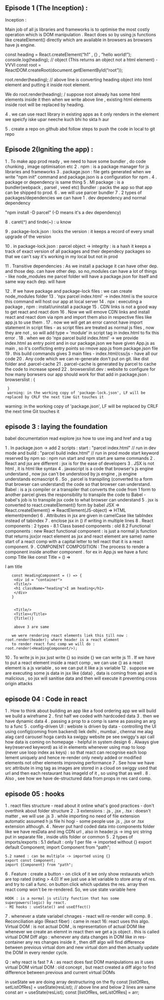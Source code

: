 ## Episode 1 (The Inception) : 

Inception : 

Main job of all js libraries and frameworks is to optimise the most costly operation which is DOM manipulation . 
React does so by using js functions like createElement() directly which are available in browsers as browsers have js engine.

const heading = React.createElement(“h1” , {} , “hello world!”); 
console.log(heading); // object (This returns an object not a html element) - VVVI
const root = ReactDOM.createRoot(document.getElementById(“root”));

root.render(heading); 
// above line is converting heading object into html element and putting it inside root element.

We do root.render(heading); 
/ suppose root already has some html elements inside it then when we write above line , existing html elements inside root will be replaced by heading.

4 . we can use react library in existing apps as it only renders in the element we speicfy iske upar neeche kuch bhi ho skta h aur 

5 . create a repo on github abd follow steps to push the code in local to git repo




## Episode 2(Igniting the app) : 
1 . To make app prod ready , we need to have some bundler , do code chunking , image optimisation etc
2 . npm : is a package manager for js libraries and frameworks 
3 . package.json : file gets generated when we write "npm init" command and package.json is a configuration for npm .
4 . package or dependency is same thing 
5 . MI package : is a bundler(webpack , parsel , veed etc)
Bundler : packs the app so that app can be shipped to prod.
6 . we will use parcer bundler
7 . 2 types of packages/dependencies we can have 
 1 . dev dependency and normal dependency

 "npm install -D parcel"   (-D means it's a dev dependency)

8 . caret(^) and tinde(~) : u know

9 . package-lock.json : locks the version : it keeps a record of every small upgrade of the version 

10 . in package-lock.json : parcel object -> integrity : is a hash 
     it keeps a track of exact version of all packages and their dependecy packages so that we can't say it's working in my local but not in prod

11 . Transitive dependencies : As we install a package it can have other dep. and those dep. can have other dep. so no_modules can have a lot of things - like node_modules me parcel folder will have a package.json for itself and same way each dep. will have 

12 . If we have package and package-lock files : we can create node_modules folder
13 . 'npx parcel index.html'   -> index.html is the source this command will host our app at local server
14 . npx : executing a package , npm : install/uninstall a package
15 . CDN links is not a good way to get react and react dom 
16 . Now we will emove CDN links and install react and react dom via npm and import them also in respective files like app.js to use them .
17 . now we will get an error cannot have import statement in script files - as script files are treated as normal js files , now they are not , so will add type = 'module' in script tag in index.html to fix this error .
18 . when we do 'npx parcel build index.html' -> we provide index.html as entry point and in our package.json we have given App.js as main , so it's conflicting entry points so rmove app.js from package.json file 
19 . this build commands gives 3 main files - index.html/css/js - have all our code 
20 . Any code which we can re-generate don't put on git. like dist folder and .parcel-cache
21 . parcel-cache is generated by parcel to cache the code to increase speed
22 . browserslist.dev : website to configure for how many borwsers our app should work 
     for that add in package.json : browserslist : {

     }
     warning: in the working copy of 'package-lock.json', LF will be replaced by CRLF the next time Git touches it
warning: in the working copy of 'package.json', LF will be replaced by CRLF the next time Git touches it


## episode 3 : laying the foundation
  babel documentation read
  explore jsx how to use img and href and a tag

1 . In package.json -> add 2 scripts : start : "parcel index.html" // run in dev mode
    and build : "parcel build index.html"  // run in prod mode
start keyword reserved by npm so : npm run start and npm start are same commands 
2 . React and jsx are different : jsx is for the ease of developers 
3 . JSX is not html , it is html like syntax
4 . javascript is a code that browser's js engine understand , now jsx can't be understood by js engine , 
    js engine understands          ecmascript 6 . So , parcel is transpiling (converted to a form that browser can understand) the code so that browser can understand.
    Babel : is a js compiler or a transpiler that converts the code from 1 form to another
    parcel gives the responsibility to transpile the code to Babel - babel's job is to transpile jsx code to what browser can understand
5 . jsx is converted to react.createElement() form by babel 
    JSX => React.createElement() => ReactElement(JS-object) => HTML element(remder)
6 . Attributes in jsx are given in camelCase like tabIndex instead of tabindex 
7 . enclose jsx in () if writing in multiple lines 
8 . React components : 2 types - 
    8.1 Class based components : old
    8.2 Functional components : new
    React functional component : is just a normal js function that returns jsx(or react element as jsx and react element are same)
    name start of a react comp with a capital letter to tell react that it is a react component.
9 . COMPONENT COMPOSITION : The process to render a component inside another component .
    for ex in App.js we have a func comp Title like 
       const Title = () => <div id = "title">I am title</div>

       const HeadingComponent = () => {
        <div id = "container">
        <Title/>
        <h1 className="heading">I am heading</h1>
        </div>
       }


        <Title/>  
        <Title></Title>
        {Title()}

        above 3 are same 

       we were rendering react elements liek this till now : root.render(header); where header is a react element
       to render react func comp we will do : root.render(<HeadingComponent/>);
10 .   To write js in jsx just write {} so inside {} we can write js 
11 . If we have to put a react element inside a react comp , we can use {} as a react element is a js variable , 
     so we can put it like a js variable
12 . suppose we are executing some js data in jsx like {data} , data is coming from api and is malicious , so jsx will
     sanitise data and then will execute it preventing cross origin attacks 



## episode 04 : Code in react 

1 . How to think about building an app like a food ordering app we will build 
    we build a wireframe 
2 . first half we coded with hardcoded data
3 . then we have dynamic data 
4 . passing a prop to a comp is same as passing an arg to a func 
5 . config-driven UI : webiste is driven by data - controlling the UI using config(coming from backend)
    liek delhi , mumbai , chennai me alag alag card carousel hoga cards ka swiggy website pe 
see swiggy's api call how data is coming on homepage - helpful in system design 
6 . Always give key(reserved keyword) as id in elements whenever using map to loop (never use loop index as keys)
    : so that react can recognise each loop lement uniquely and hence re-render only newly added or modified elements not 
    other elements improving performance
7 . See how we have src attribute in img tag as images are stored in a cloud on swiggy used that url and then each restaurant 
    has imageId of it , so using that as well .
8 . Also , see how we have de-structured data from props in res card comp.


## episode 05 : hooks

1 . react files structure - read about it online what's good practices - don't overthink about folder structure
2 . 3 extensions : .js , .jsx , .tsx : doesn't matter , we will use .js 
3 . while importing no need of file extension automatic assumed h js file hi hogi - some people use .js , .jsx or .tsx extension 
    although.
4 . Never put hard coded data into components folder like we have resData and img CDN url , also in header.js -> img src string
    put in separate file , inside utils folder or common 
5 . 2 types of imports/exports :
    5.1 default : only 1 per file -> imported without {}
    export default Component;
    import Component from "path";

    5.2 named : can be multiple -> imported using {}
    export const Component;
    import {Component} from "path";
6 . Feature : create a button - on click of it we only show restaurats which are top rated (rating > 4.0)
    If we just use a let variable to store array of res. and try to call a func. on button click which updates the res. array
    then react comp won't be re-rendered.
    So, we use state variable here 
    
    HOOK : is a normal js utility function that has some superpowers(logic) by react.
    - MI hooks : useState() and useEffect()

7 . whenever a state variabel chnages - react will re-render will comp.
8 . Reconciliation algo (React fiber) : came in react 16:  react uses this algo.
    Virtual DOM : is not actual DOM , is representation of actual DOM 
    like whenever we create an elemnt in react then we get a js object . this is called virtual DOM
    Diff algo : whenever any data changes in DOM like in res-container any res changes inside it , then diff algo will find difference 
    between previous virtual dom and new virtual dom and then actually update the DOM in every render cycle.

Q : why react is fast ?
A : as react does fast DOM manipulations as it uses virtual DOM 
    virtual DOM : old concept , but react created a diff algo to find difference between previous and current virtual DOMs

in useState we are doing array destructuring on the fly 
 const [listOfRes, setListOfRes] = useState(resList);
 // above line and below 2 lines are same
 const arr = useState(resList);
 const [listOfRes, setListOfRes] = arr;

